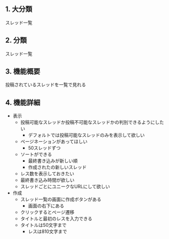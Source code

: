 ## 1. 大分類

スレッド一覧

## 2. 分類

スレッド一覧

## 3. 機能概要

投稿されているスレッドを一覧で見れる

## 4. 機能詳細

- 表示
    - 投稿可能なスレッドか投稿不可能なスレッドかの判別できるようにしたい
        - デフォルトでは投稿可能なスレッドのみを表示して欲しい
    - ページネーションがあってほしい
        - 50スレッドずつ
    - ソートができる
        - 最終書き込みが新しい順
        - 作成されたの新しいスレッド
    - レス数を表示しておきたい
    - 最終書き込み時間が欲しい
    - スレッドごとにユニークなURLにして欲しい
- 作成
    - スレッド一覧の画面に作成ボタンがある
        - 画面の右下にある
    - クリックするとページ遷移
    - タイトルと最初のレスを入力できる
    - タイトルは50文字まで
        - レスは810文字まで